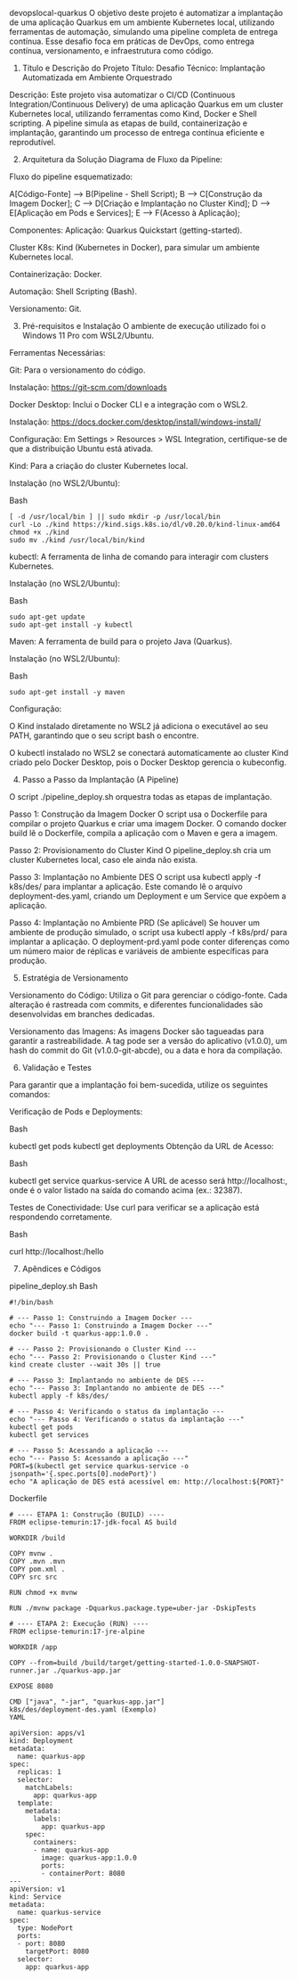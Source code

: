 devopslocal-quarkus
O objetivo deste projeto é automatizar a implantação de uma aplicação Quarkus em um ambiente Kubernetes local, utilizando ferramentas de automação, simulando uma pipeline completa de entrega contínua. Esse desafio foca em práticas de DevOps, como entrega contínua, versionamento, e infraestrutura como código.

1. Título e Descrição do Projeto
Título: Desafio Técnico: Implantação Automatizada em Ambiente Orquestrado

Descrição: Este projeto visa automatizar o CI/CD (Continuous Integration/Continuous Delivery) de uma aplicação Quarkus em um cluster Kubernetes local, utilizando ferramentas como Kind, Docker e Shell scripting. A pipeline simula as etapas de build, containerização e implantação, garantindo um processo de entrega contínua eficiente e reprodutível.

2. Arquitetura da Solução
Diagrama de Fluxo da Pipeline:

Fluxo do pipeline esquematizado:

A[Código-Fonte] --> B(Pipeline - Shell Script);
B --> C[Construção da Imagem Docker];
C --> D[Criação e Implantação no Cluster Kind];
D --> E[Aplicação em Pods e Services];
E --> F(Acesso à Aplicação);

Componentes:
Aplicação: Quarkus Quickstart (getting-started).

Cluster K8s: Kind (Kubernetes in Docker), para simular um ambiente Kubernetes local.

Containerização: Docker.

Automação: Shell Scripting (Bash).

Versionamento: Git.

3. Pré-requisitos e Instalação
O ambiente de execução utilizado foi o Windows 11 Pro com WSL2/Ubuntu.

Ferramentas Necessárias:

Git: Para o versionamento do código.

Instalação: https://git-scm.com/downloads

Docker Desktop: Inclui o Docker CLI e a integração com o WSL2.

Instalação: https://docs.docker.com/desktop/install/windows-install/

Configuração: Em Settings > Resources > WSL Integration, certifique-se de que a distribuição Ubuntu está ativada.

Kind: Para a criação do cluster Kubernetes local.

Instalação (no WSL2/Ubuntu):

Bash
```
[ -d /usr/local/bin ] || sudo mkdir -p /usr/local/bin
curl -Lo ./kind https://kind.sigs.k8s.io/dl/v0.20.0/kind-linux-amd64
chmod +x ./kind
sudo mv ./kind /usr/local/bin/kind
```
kubectl: A ferramenta de linha de comando para interagir com clusters Kubernetes.

Instalação (no WSL2/Ubuntu):

Bash
``` 
sudo apt-get update
sudo apt-get install -y kubectl
```
Maven: A ferramenta de build para o projeto Java (Quarkus).

Instalação (no WSL2/Ubuntu):

Bash
```
sudo apt-get install -y maven
```
Configuração:

O Kind instalado diretamente no WSL2 já adiciona o executável ao seu PATH, garantindo que o seu script bash o encontre.

O kubectl instalado no WSL2 se conectará automaticamente ao cluster Kind criado pelo Docker Desktop, pois o Docker Desktop gerencia o kubeconfig.

4. Passo a Passo da Implantação (A Pipeline)

O script ./pipeline_deploy.sh orquestra todas as etapas de implantação.

Passo 1: Construção da Imagem Docker
O script usa o Dockerfile para compilar o projeto Quarkus e criar uma imagem Docker. O comando docker build lê o Dockerfile, compila a aplicação com o Maven e gera a imagem.

Passo 2: Provisionamento do Cluster Kind
O pipeline_deploy.sh cria um cluster Kubernetes local, caso ele ainda não exista.

Passo 3: Implantação no Ambiente DES
O script usa kubectl apply -f k8s/des/ para implantar a aplicação. Este comando lê o arquivo deployment-des.yaml, criando um Deployment e um Service que expõem a aplicação.

Passo 4: Implantação no Ambiente PRD
(Se aplicável) Se houver um ambiente de produção simulado, o script usa kubectl apply -f k8s/prd/ para implantar a aplicação. O deployment-prd.yaml pode conter diferenças como um número maior de réplicas e variáveis de ambiente específicas para produção.

5. Estratégia de Versionamento

Versionamento do Código: Utiliza o Git para gerenciar o código-fonte. Cada alteração é rastreada com commits, e diferentes funcionalidades são desenvolvidas em branches dedicadas.

Versionamento das Imagens: As imagens Docker são tagueadas para garantir a rastreabilidade. A tag pode ser a versão do aplicativo (v1.0.0), um hash do commit do Git (v1.0.0-git-abcde), ou a data e hora da compilação.

6. Validação e Testes

Para garantir que a implantação foi bem-sucedida, utilize os seguintes comandos:

Verificação de Pods e Deployments:

Bash

kubectl get pods
kubectl get deployments
Obtenção da URL de Acesso:

Bash

kubectl get service quarkus-service
A URL de acesso será http://localhost:<porta-NodePort>, onde <porta-NodePort> é o valor listado na saída do comando acima (ex.: 32387).

Testes de Conectividade:
Use curl para verificar se a aplicação está respondendo corretamente.

Bash

curl http://localhost:<porta-NodePort>/hello

7. Apêndices e Códigos

pipeline_deploy.sh
Bash
```
#!/bin/bash

# --- Passo 1: Construindo a Imagem Docker ---
echo "--- Passo 1: Construindo a Imagem Docker ---"
docker build -t quarkus-app:1.0.0 .

# --- Passo 2: Provisionando o Cluster Kind ---
echo "--- Passo 2: Provisionando o Cluster Kind ---"
kind create cluster --wait 30s || true

# --- Passo 3: Implantando no ambiente de DES ---
echo "--- Passo 3: Implantando no ambiente de DES ---"
kubectl apply -f k8s/des/

# --- Passo 4: Verificando o status da implantação ---
echo "--- Passo 4: Verificando o status da implantação ---"
kubectl get pods
kubectl get services

# --- Passo 5: Acessando a aplicação ---
echo "--- Passo 5: Acessando a aplicação ---"
PORT=$(kubectl get service quarkus-service -o jsonpath='{.spec.ports[0].nodePort}')
echo "A aplicação de DES está acessível em: http://localhost:${PORT}"
```

Dockerfile

```
# ---- ETAPA 1: Construção (BUILD) ----
FROM eclipse-temurin:17-jdk-focal AS build

WORKDIR /build

COPY mvnw .
COPY .mvn .mvn
COPY pom.xml .
COPY src src

RUN chmod +x mvnw

RUN ./mvnw package -Dquarkus.package.type=uber-jar -DskipTests

# ---- ETAPA 2: Execução (RUN) ----
FROM eclipse-temurin:17-jre-alpine

WORKDIR /app

COPY --from=build /build/target/getting-started-1.0.0-SNAPSHOT-runner.jar ./quarkus-app.jar

EXPOSE 8080

CMD ["java", "-jar", "quarkus-app.jar"]
k8s/des/deployment-des.yaml (Exemplo)
YAML

apiVersion: apps/v1
kind: Deployment
metadata:
  name: quarkus-app
spec:
  replicas: 1
  selector:
    matchLabels:
      app: quarkus-app
  template:
    metadata:
      labels:
        app: quarkus-app
    spec:
      containers:
      - name: quarkus-app
        image: quarkus-app:1.0.0
        ports:
        - containerPort: 8080
---
apiVersion: v1
kind: Service
metadata:
  name: quarkus-service
spec:
  type: NodePort
  ports:
  - port: 8080
    targetPort: 8080
  selector:
    app: quarkus-app
```